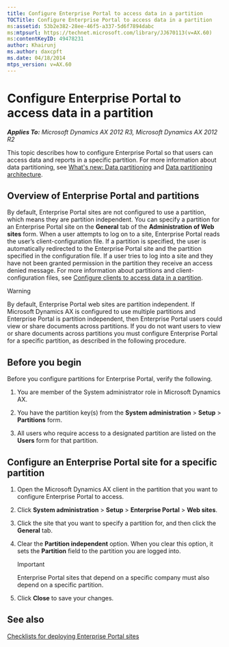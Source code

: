 ```yaml
---
title: Configure Enterprise Portal to access data in a partition
TOCTitle: Configure Enterprise Portal to access data in a partition
ms:assetid: 53b2e382-28ee-46f5-a337-5d6f7894dabc
ms:mtpsurl: https://technet.microsoft.com/library/JJ670113(v=AX.60)
ms:contentKeyID: 49478231
author: Khairunj
ms.author: daxcpft
ms.date: 04/18/2014
mtps_version: v=AX.60
---
```


# Configure Enterprise Portal to access data in a partition 


_**Applies To:** Microsoft Dynamics AX 2012 R3, Microsoft Dynamics AX 2012 R2_

This topic describes how to configure Enterprise Portal so that users can access data and reports in a specific partition. For more information about data partitioning, see [What's new: Data partitioning](what-s-new-data-partitioning.md) and [Data partitioning architecture](data-partitioning-architecture.md).

## Overview of Enterprise Portal and partitions

By default, Enterprise Portal sites are not configured to use a partition, which means they are partition independent. You can specify a partition for an Enterprise Portal site on the **General** tab of the **Administration of Web sites** form. When a user attempts to log on to a site, Enterprise Portal reads the user’s client-configuration file. If a partition is specified, the user is automatically redirected to the Enterprise Portal site and the partition specified in the configuration file. If a user tries to log into a site and they have not been granted permission in the partition they receive an access denied message. For more information about partitions and client-configuration files, see [Configure clients to access data in a partition](configure-clients-to-access-data-in-a-partition.md).


> [!WARNING]
> <P>By default, Enterprise Portal web sites are partition independent. If Microsoft Dynamics AX is configured to use multiple partitions and Enterprise Portal is partition independent, then Enterprise Portal users could view or share documents across partitions. If you do not want users to view or share documents across partitions you must configure Enterprise Portal for a specific partition, as described in the following procedure.</P>



## Before you begin

Before you configure partitions for Enterprise Portal, verify the following.

1.  You are member of the System administrator role in Microsoft Dynamics AX.

2.  You have the partition key(s) from the **System administration** \> **Setup** \> **Partitions** form.

3.  All users who require access to a designated partition are listed on the **Users** form for that partition.

## Configure an Enterprise Portal site for a specific partition

1.  Open the Microsoft Dynamics AX client in the partition that you want to configure Enterprise Portal to access.

2.  Click **System administration** \> **Setup** \> **Enterprise Portal** \> **Web sites**.

3.  Click the site that you want to specify a partition for, and then click the **General** tab.

4.  Clear the **Partition independent** option. When you clear this option, it sets the **Partition** field to the partition you are logged into.
    

    > [!IMPORTANT]
    > <P>Enterprise Portal sites that depend on a specific company must also depend on a specific partition.</P>



5.  Click **Close** to save your changes.

## See also

[Checklists for deploying Enterprise Portal sites](checklists-for-deploying-enterprise-portal-sites.md)

  


